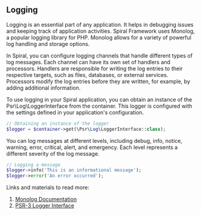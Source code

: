 ## Logging
Logging is an essential part of any application. It helps in debugging issues and keeping track of application activities. Spiral Framework uses Monolog, a popular logging library for PHP. Monolog allows for a variety of powerful log handling and storage options.

In Spiral, you can configure logging channels that handle different types of log messages. Each channel can have its own set of handlers and processors. Handlers are responsible for writing the log entries to their respective targets, such as files, databases, or external services. Processors modify the log entries before they are written, for example, by adding additional information.

To use logging in your Spiral application, you can obtain an instance of the Psr\Log\LoggerInterface from the container. This logger is configured with the settings defined in your application's configuration.

```php
// Obtaining an instance of the logger
$logger = $container->get(\Psr\Log\LoggerInterface::class);

```

You can log messages at different levels, including debug, info, notice, warning, error, critical, alert, and emergency. Each level represents a different severity of the log message.
```php
// Logging a message
$logger->info('This is an informational message');
$logger->error('An error occurred');
```

Links and materials to read more:
1. [Monolog Documentation](https://github.com/Seldaek/monolog)
2. [PSR-3 Logger Interface](https://www.php-fig.org/psr/psr-3/)